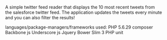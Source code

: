 A simple twitter feed reader that displays the 10 most recent tweets from the salesforce twitter feed. The application updates the tweets every minute and you can also filter the results!

languages/package-managers/frameworks used:
PHP 5.6.29
composer
Backbone js
Underscore js
Jquery
Bower
Slim 3
PHP unit